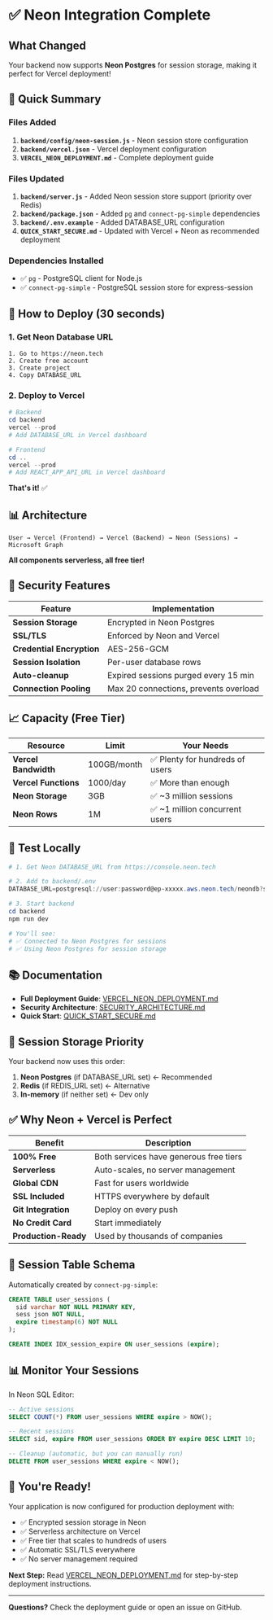 # ✅ Neon Integration Complete

## What Changed

Your backend now supports **Neon Postgres** for session storage, making it perfect for Vercel deployment!

## 🎯 Quick Summary

### Files Added
1. **`backend/config/neon-session.js`** - Neon session store configuration
2. **`backend/vercel.json`** - Vercel deployment configuration
3. **`VERCEL_NEON_DEPLOYMENT.md`** - Complete deployment guide

### Files Updated
1. **`backend/server.js`** - Added Neon session store support (priority over Redis)
2. **`backend/package.json`** - Added `pg` and `connect-pg-simple` dependencies
3. **`backend/.env.example`** - Added DATABASE_URL configuration
4. **`QUICK_START_SECURE.md`** - Updated with Vercel + Neon as recommended deployment

### Dependencies Installed
- ✅ `pg` - PostgreSQL client for Node.js
- ✅ `connect-pg-simple` - PostgreSQL session store for express-session

## 🚀 How to Deploy (30 seconds)

### 1. Get Neon Database URL
```
1. Go to https://neon.tech
2. Create free account
3. Create project
4. Copy DATABASE_URL
```

### 2. Deploy to Vercel
```powershell
# Backend
cd backend
vercel --prod
# Add DATABASE_URL in Vercel dashboard

# Frontend  
cd ..
vercel --prod
# Add REACT_APP_API_URL in Vercel dashboard
```

**That's it!** ✅

## 📊 Architecture

```
User → Vercel (Frontend) → Vercel (Backend) → Neon (Sessions) → Microsoft Graph
```

**All components serverless, all free tier!**

## 🔐 Security Features

| Feature | Implementation |
|---------|----------------|
| **Session Storage** | Encrypted in Neon Postgres |
| **SSL/TLS** | Enforced by Neon and Vercel |
| **Credential Encryption** | AES-256-GCM |
| **Session Isolation** | Per-user database rows |
| **Auto-cleanup** | Expired sessions purged every 15 min |
| **Connection Pooling** | Max 20 connections, prevents overload |

## 📈 Capacity (Free Tier)

| Resource | Limit | Your Needs |
|----------|-------|------------|
| **Vercel Bandwidth** | 100GB/month | ✅ Plenty for hundreds of users |
| **Vercel Functions** | 1000/day | ✅ More than enough |
| **Neon Storage** | 3GB | ✅ ~3 million sessions |
| **Neon Rows** | 1M | ✅ ~1 million concurrent users |

## 🧪 Test Locally

```powershell
# 1. Get Neon DATABASE_URL from https://console.neon.tech

# 2. Add to backend/.env
DATABASE_URL=postgresql://user:password@ep-xxxxx.aws.neon.tech/neondb?sslmode=require

# 3. Start backend
cd backend
npm run dev

# You'll see:
# ✅ Connected to Neon Postgres for sessions
# ✅ Using Neon Postgres for session storage
```

## 📚 Documentation

- **Full Deployment Guide**: [VERCEL_NEON_DEPLOYMENT.md](VERCEL_NEON_DEPLOYMENT.md)
- **Security Architecture**: [SECURITY_ARCHITECTURE.md](SECURITY_ARCHITECTURE.md)
- **Quick Start**: [QUICK_START_SECURE.md](QUICK_START_SECURE.md)

## 🎯 Session Storage Priority

Your backend now uses this order:

1. **Neon Postgres** (if DATABASE_URL set) ← Recommended
2. **Redis** (if REDIS_URL set) ← Alternative
3. **In-memory** (if neither set) ← Dev only

## ✅ Why Neon + Vercel is Perfect

| Benefit | Description |
|---------|-------------|
| **100% Free** | Both services have generous free tiers |
| **Serverless** | Auto-scales, no server management |
| **Global CDN** | Fast for users worldwide |
| **SSL Included** | HTTPS everywhere by default |
| **Git Integration** | Deploy on every push |
| **No Credit Card** | Start immediately |
| **Production-Ready** | Used by thousands of companies |

## 🔄 Session Table Schema

Automatically created by `connect-pg-simple`:

```sql
CREATE TABLE user_sessions (
  sid varchar NOT NULL PRIMARY KEY,
  sess json NOT NULL,
  expire timestamp(6) NOT NULL
);

CREATE INDEX IDX_session_expire ON user_sessions (expire);
```

## 📊 Monitor Your Sessions

In Neon SQL Editor:

```sql
-- Active sessions
SELECT COUNT(*) FROM user_sessions WHERE expire > NOW();

-- Recent sessions
SELECT sid, expire FROM user_sessions ORDER BY expire DESC LIMIT 10;

-- Cleanup (automatic, but you can manually run)
DELETE FROM user_sessions WHERE expire < NOW();
```

## 🎉 You're Ready!

Your application is now configured for production deployment with:
- ✅ Encrypted session storage in Neon
- ✅ Serverless architecture on Vercel
- ✅ Free tier that scales to hundreds of users
- ✅ Automatic SSL/TLS everywhere
- ✅ No server management required

**Next Step:** Read [VERCEL_NEON_DEPLOYMENT.md](VERCEL_NEON_DEPLOYMENT.md) for step-by-step deployment instructions.

---

**Questions?** Check the deployment guide or open an issue on GitHub.
